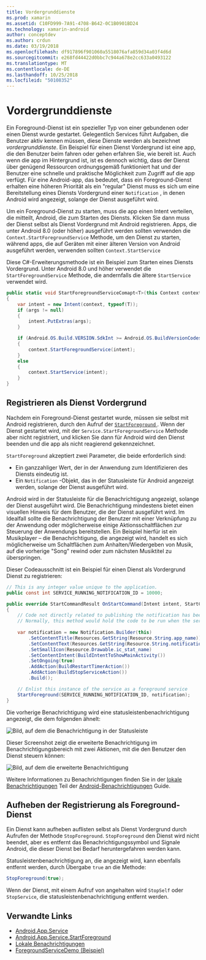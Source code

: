 ```yaml
---
title: Vordergrunddienste
ms.prod: xamarin
ms.assetid: C10FD999-7A91-4708-B642-0C1B0901BD24
ms.technology: xamarin-android
author: conceptdev
ms.author: crdun
ms.date: 03/19/2018
ms.openlocfilehash: df917896f901060a5518076afa859d34a03f4d6d
ms.sourcegitcommit: e268fd44422d0bbc7c944a678e2cc633a0493122
ms.translationtype: MT
ms.contentlocale: de-DE
ms.lasthandoff: 10/25/2018
ms.locfileid: "50108352"
---
```

# <a name="foreground-services"></a>Vordergrunddienste

Ein Foreground-Dienst ist ein spezieller Typ von einer gebundenen oder einen Dienst wurde gestartet. Gelegentlich Services führt Aufgaben, die Benutzer aktiv kennen müssen, diese Dienste werden als bezeichnet _vordergrunddienste_. Ein Beispiel für einen Dienst Vordergrund ist eine app, die den Benutzer beim fahren oder gehen erfahren Sie, wie bereit ist. Auch wenn die app im Hintergrund ist, ist es dennoch wichtig, dass der Dienst über genügend Ressourcen ordnungsgemäß funktioniert hat und der Benutzer eine schnelle und praktische Möglichkeit zum Zugriff auf die app verfügt. Für eine Android-app, das bedeutet, dass ein Foreground-Dienst erhalten eine höheren Priorität als ein "regular" Dienst muss es sich um eine Bereitstellung eines Diensts Vordergrund einer `Notification` , in denen Android wird angezeigt, solange der Dienst ausgeführt wird.
 
Um ein Foreground-Dienst zu starten, muss die app einen Intent verteilen, die mitteilt, Android, die zum Starten des Diensts. Klicken Sie dann muss der Dienst selbst als Dienst Vordergrund mit Android registrieren. Apps, die unter Android 8.0 (oder höher) ausgeführt werden sollten verwenden die `Context.StartForegroundService` Methode, um den Dienst zu starten, während apps, die auf Geräten mit einer älteren Version von Android ausgeführt werden, verwenden sollten `Context.StartService`

Diese C#-Erweiterungsmethode ist ein Beispiel zum Starten eines Diensts Vordergrund. Unter Android 8.0 und höher verwendet die `StartForegroundService` Methode, die andernfalls die ältere `StartService` verwendet wird.  

```csharp
public static void StartForegroundServiceComapt<T>(this Context context, Bundle args = null) where T : Service
{
    var intent = new Intent(context, typeof(T));
    if (args != null) 
    {
        intent.PutExtras(args);
    }

    if (Android.OS.Build.VERSION.SdkInt >= Android.OS.BuildVersionCodes.O)
    {
        context.StartForegroundService(intent);
    }
    else
    {
        context.StartService(intent);
    }
}
```

## <a name="registering-as-a-foreground-service"></a>Registrieren als Dienst Vordergrund

Nachdem ein Foreground-Dienst gestartet wurde, müssen sie selbst mit Android registrieren, durch den Aufruf der [ `StartForeground` ](https://developer.xamarin.com/api/member/Android.App.Service.StartForeground/p/System.Int32/Android.App.Notification/). Wenn der Dienst gestartet wird, mit der `Service.StartForegroundService` Methode aber nicht registriert, und klicken Sie dann für Android wird den Dienst beenden und die app als nicht reagierend gekennzeichnet.

`StartForeground` akzeptiert zwei Parameter, die beide erforderlich sind:
 
* Ein ganzzahliger Wert, der in der Anwendung zum Identifizieren des Diensts eindeutig ist.
* Ein `Notification` -Objekt, das in der Statusleiste für Android angezeigt werden, solange der Dienst ausgeführt wird.

Android wird in der Statusleiste für die Benachrichtigung angezeigt, solange der Dienst ausgeführt wird. Die Benachrichtigung mindestens bietet einen visuellen Hinweis für dem Benutzer, die der Dienst ausgeführt wird. Im Idealfall sollte die Benachrichtigung der Benutzer mit einer Verknüpfung zu der Anwendung oder möglicherweise einige Aktionsschaltflächen zur Steuerung der Anwendungs bereitstellen. Ein Beispiel hierfür ist ein Musikplayer &ndash; die Benachrichtigung, die angezeigt wird, handelt es sich möglicherweise um Schaltflächen zum Anhalten/Wiedergeben von Musik, auf die vorherige "Song" rewind oder zum nächsten Musiktitel zu überspringen. 

Dieser Codeausschnitt ist ein Beispiel für einen Dienst als Vordergrund Dienst zu registrieren:   

```csharp
// This is any integer value unique to the application.
public const int SERVICE_RUNNING_NOTIFICATION_ID = 10000;

public override StartCommandResult OnStartCommand(Intent intent, StartCommandFlags flags, int startId)
{
    // Code not directly related to publishing the notification has been omitted for clarity.
    // Normally, this method would hold the code to be run when the service is started.
    
    var notification = new Notification.Builder(this)
        .SetContentTitle(Resources.GetString(Resource.String.app_name))
        .SetContentText(Resources.GetString(Resource.String.notification_text))
        .SetSmallIcon(Resource.Drawable.ic_stat_name)
        .SetContentIntent(BuildIntentToShowMainActivity())
        .SetOngoing(true)
        .AddAction(BuildRestartTimerAction())
        .AddAction(BuildStopServiceAction())
        .Build();

    // Enlist this instance of the service as a foreground service
    StartForeground(SERVICE_RUNNING_NOTIFICATION_ID, notification);
}
```

Die vorherige Benachrichtigung wird eine statusleistenbenachrichtigung angezeigt, die dem folgenden ähnelt:

![Bild, auf dem die Benachrichtigung in der Statusleiste](foreground-services-images/foreground-services-01.png "Bild, auf dem die Benachrichtigung in der Statusleiste")

Dieser Screenshot zeigt die erweiterte Benachrichtigung im Benachrichtigungsbereich mit zwei Aktionen, mit die den Benutzer den Dienst steuern können:

![Bild, auf dem die erweiterte Benachrichtigung](foreground-services-images/foreground-services-02.png "Bild, auf dem die erweiterte Benachrichtigung.")

Weitere Informationen zu Benachrichtigungen finden Sie in der [lokale Benachrichtigungen](~/android/app-fundamentals/notifications/local-notifications.md) Teil der [Android-Benachrichtigungen](~/android/app-fundamentals/notifications/index.md) Guide.

## <a name="unregistering-as-a-foreground-service"></a>Aufheben der Registrierung als Foreground-Dienst

Ein Dienst kann aufheben auflisten selbst als Dienst Vordergrund durch Aufrufen der Methode `StopForeground`. `StopForeground` den Dienst wird nicht beendet, aber es entfernt das Benachrichtigungssymbol und Signale Android, die dieser Dienst bei Bedarf heruntergefahren werden kann.

Statusleistenbenachrichtigung an, die angezeigt wird, kann ebenfalls entfernt werden, durch Übergabe `true` an die Methode: 

```csharp
StopForeground(true);
```

Wenn der Dienst, mit einem Aufruf von angehalten wird `StopSelf` oder `StopService`, die statusleistenbenachrichtigung entfernt werden.

## <a name="related-links"></a>Verwandte Links

- [Android.App.Service](https://developer.xamarin.com/api/type/Android.App.Service/)
- [Android.App.Service.StartForeground](https://developer.xamarin.com/api/member/Android.App.Service.StartForeground/p/System.Int32/Android.App.Notification/)
- [Lokale Benachrichtigungen](~/android/app-fundamentals/notifications/local-notifications.md)
- [ForegroundServiceDemo (Beispiel)](https://developer.xamarin.com/samples/monodroid/ApplicationFundamentals/ServiceSamples/ForegroundServiceDemo/)
